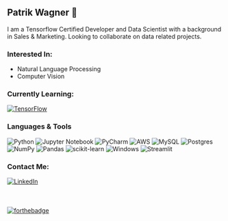 ## Patrik Wagner :wave:
I am a Tensorflow Certified Developer and Data Scientist with a background in Sales & Marketing. Looking to collaborate on data related projects.

### Interested In:
* Natural Language Processing
* Computer Vision

### Currently Learning:
[![TensorFlow](https://badges.aleen42.com/src/tensorflow.svg)](https://tensorflow.org/)

### Languages & Tools

  ![Python](https://img.shields.io/badge/python-3670A0?style=for-the-badge&logo=python&logoColor=ffdd54)
  ![Jupyter Notebook](https://img.shields.io/badge/jupyter-%23FA0F00.svg?style=for-the-badge&logo=jupyter&logoColor=white)
  ![PyCharm](https://img.shields.io/badge/pycharm-143?style=for-the-badge&logo=pycharm&logoColor=black&color=black&labelColor=green)
  ![AWS](https://img.shields.io/badge/AWS-%23FF9900.svg?style=for-the-badge&logo=amazon-aws&logoColor=white)
  ![MySQL](https://img.shields.io/badge/mysql-%2300f.svg?style=for-the-badge&logo=mysql&logoColor=white)
  ![Postgres](https://img.shields.io/badge/postgres-%23316192.svg?style=for-the-badge&logo=postgresql&logoColor=white)
  ![NumPy](https://img.shields.io/badge/numpy-%23013243.svg?style=for-the-badge&logo=numpy&logoColor=white)
  ![Pandas](https://img.shields.io/badge/pandas-%23150458.svg?style=for-the-badge&logo=pandas&logoColor=white)
  ![scikit-learn](https://img.shields.io/badge/scikit--learn-%23F7931E.svg?style=for-the-badge&logo=scikit-learn&logoColor=white)
  ![Windows](https://img.shields.io/badge/Windows-0078D6?style=for-the-badge&logo=windows&logoColor=white)
  ![Streamlit](https://static.streamlit.io/badges/streamlit_badge_black_white.svg)


### Contact Me:
[![LinkedIn](https://img.shields.io/badge/LinkedIn-0077B5?style=for-the-badge&logo=linkedin&logoColor=white)](https://www.linkedin.com/in/pwagnerwork/)
\
\
\
\
[![forthebadge](https://forthebadge.com/images/badges/contains-tasty-spaghetti-code.svg)](https://forthebadge.com)
<!---
PatrikWagnerUK/PatrikWagnerUK is a ✨ special ✨ repository because its `README.md` (this file) appears on your GitHub profile.
You can click the Preview link to take a look at your changes.
--->
